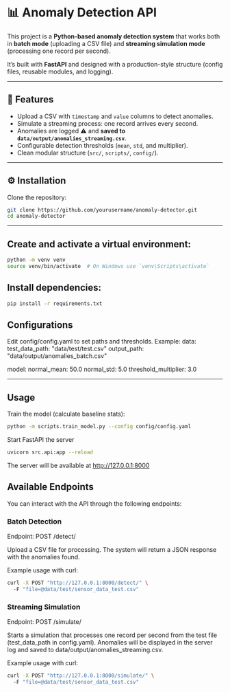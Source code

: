 # 📊 Anomaly Detection API

This project is a **Python-based anomaly detection system** that works both in **batch mode** (uploading a CSV file) and **streaming simulation mode** (processing one record per second).  

It’s built with **FastAPI** and designed with a production-style structure (config files, reusable modules, and logging).

---

## 🚀 Features
- Upload a CSV with `timestamp` and `value` columns to detect anomalies.  
- Simulate a streaming process: one record arrives every second.  
- Anomalies are logged ⚠️ and **saved to `data/output/anomalies_streaming.csv`**.  
- Configurable detection thresholds (`mean`, `std`, and multiplier).  
- Clean modular structure (`src/`, `scripts/`, `config/`).

---

## ⚙️ Installation

Clone the repository:

```bash
git clone https://github.com/yourusername/anomaly-detector.git
cd anomaly-detector
```
---

## Create and activate a virtual environment:

```bash
python -m venv venv
source venv/bin/activate  # On Windows use `venv\Scripts\activate`
```

## Install dependencies:

```bash
pip install -r requirements.txt
```

## Configurations

Edit config/config.yaml to set paths and thresholds. Example:
data:
  test_data_path: "data/test/test.csv"
  output_path: "data/output/anomalies_batch.csv"

model:
  normal_mean: 50.0
  normal_std: 5.0
  threshold_multiplier: 3.0

---

## Usage

Train the model (calculate baseline stats):

```bash
python -m scripts.train_model.py --config config/config.yaml
```


Start FastAPI the server 

```bash
uvicorn src.api:app --reload
```
The server will be available at http://127.0.0.1:8000

## Available Endpoints

You can interact with the API through the following endpoints:

### Batch Detection

Endpoint: POST /detect/

Upload a CSV file for processing. The system will return a JSON response with the anomalies found.

Example usage with curl:

```bash
curl -X POST "http://127.0.0.1:8000/detect/" \  
  -F "file=@data/test/sensor_data_test.csv"
```

### Streaming Simulation

Endpoint: POST /simulate/

Starts a simulation that processes one record per second from the test file (test_data_path in config.yaml). Anomalies will be displayed in the server log and saved to data/output/anomalies_streaming.csv.

Example usage with curl:

```bash
curl -X POST "http://127.0.0.1:8000/simulate/" \  
  -F "file=@data/test/sensor_data_test.csv"
```